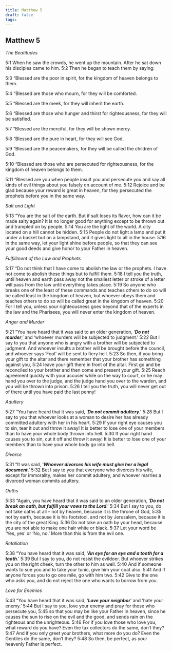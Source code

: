 ```yaml
---
title: Matthew 5
draft: false
tags:
---
```

## Matthew 5

_The Beatitudes_

5:1 When he saw the crowds, he went up the mountain. After he sat down his disciples came to him. 5:2 Then he began to teach them by saying:

5:3 “Blessed are the poor in spirit, for the kingdom of heaven belongs to them.

5:4 “Blessed are those who mourn, for they will be comforted.

5:5 “Blessed are the meek, for they will inherit the earth.

5:6 “Blessed are those who hunger and thirst for righteousness, for they will be satisfied.

5:7 “Blessed are the merciful, for they will be shown mercy.

5:8 “Blessed are the pure in heart, for they will see God.

5:9 “Blessed are the peacemakers, for they will be called the children of God.

5:10 “Blessed are those who are persecuted for righteousness, for the kingdom of heaven belongs to them.

5:11 “Blessed are you when people insult you and persecute you and say all kinds of evil things about you falsely on account of me. 5:12 Rejoice and be glad because your reward is great in heaven, for they persecuted the prophets before you in the same way.

_Salt and Light_

5:13 “You are the salt of the earth. But if salt loses its flavor, how can it be made salty again? It is no longer good for anything except to be thrown out and trampled on by people. 5:14 You are the light of the world. A city located on a hill cannot be hidden. 5:15 People do not light a lamp and put it under a basket but on a lampstand, and it gives light to all in the house. 5:16 In the same way, let your light shine before people, so that they can see your good deeds and give honor to your Father in heaven.

_Fulfillment of the Law and Prophets_

5:17 “Do not think that I have come to abolish the law or the prophets. I have not come to abolish these things but to fulfill them. 5:18 I tell you the truth, until heaven and earth pass away not the smallest letter or stroke of a letter will pass from the law until everything takes place. 5:19 So anyone who breaks one of the least of these commands and teaches others to do so will be called least in the kingdom of heaven, but whoever obeys them and teaches others to do so will be called great in the kingdom of heaven. 5:20 For I tell you, unless your righteousness goes beyond that of the experts in the law and the Pharisees, you will never enter the kingdom of heaven.

_Anger and Murder_

5:21 “You have heard that it was said to an older generation, ‘**_Do not murder_**,’ and ‘whoever murders will be subjected to judgment.’ 5:22 But I say to you that anyone who is angry with a brother will be subjected to judgment. And whoever insults a brother will be brought before the council, and whoever says ‘Fool’ will be sent to fiery hell. 5:23 So then, if you bring your gift to the altar and there remember that your brother has something against you, 5:24 leave your gift there in front of the altar. First go and be reconciled to your brother and then come and present your gift. 5:25 Reach agreement quickly with your accuser while on the way to court, or he may hand you over to the judge, and the judge hand you over to the warden, and you will be thrown into prison. 5:26 I tell you the truth, you will never get out of there until you have paid the last penny!

_Adultery_

5:27 “You have heard that it was said, ‘**_Do not commit adultery_**.’ 5:28 But I say to you that whoever looks at a woman to desire her has already committed adultery with her in his heart. 5:29 If your right eye causes you to sin, tear it out and throw it away! It is better to lose one of your members than to have your whole body thrown into hell. 5:30 If your right hand causes you to sin, cut it off and throw it away! It is better to lose one of your members than to have your whole body go into hell.

_Divorce_

5:31 “It was said, ‘**_Whoever divorces his wife must give her a legal document_**.’ 5:32 But I say to you that everyone who divorces his wife, except for immorality, makes her commit adultery, and whoever marries a divorced woman commits adultery.

_Oaths_

5:33 “Again, you have heard that it was said to an older generation, ‘**_Do not break an oath, but fulfill your vows to the Lord_**.’ 5:34 But I say to you, do not take oaths at all – not by heaven, because it is the throne of God, 5:35 not by earth, because it is his footstool, and not by Jerusalem, because it is the city of the great King. 5:36 Do not take an oath by your head, because you are not able to make one hair white or black. 5:37 Let your word be ‘Yes, yes’ or ‘No, no.’ More than this is from the evil one.

_Retaliation_

5:38 “You have heard that it was said, ‘**_An eye for an eye and a tooth for a tooth_**.’ 5:39 But I say to you, do not resist the evildoer. But whoever strikes you on the right cheek, turn the other to him as well. 5:40 And if someone wants to sue you and to take your tunic, give him your coat also. 5:41 And if anyone forces you to go one mile, go with him two. 5:42 Give to the one who asks you, and do not reject the one who wants to borrow from you.

_Love for Enemies_

5:43 “You have heard that it was said, ‘**_Love your neighbor_**’ and ‘hate your enemy.’ 5:44 But I say to you, love your enemy and pray for those who persecute you, 5:45 so that you may be like your Father in heaven, since he causes the sun to rise on the evil and the good, and sends rain on the righteous and the unrighteous. 5:46 For if you love those who love you, what reward do you have? Even the tax collectors do the same, don’t they? 5:47 And if you only greet your brothers, what more do you do? Even the Gentiles do the same, don’t they? 5:48 So then, be perfect, as your heavenly Father is perfect.
